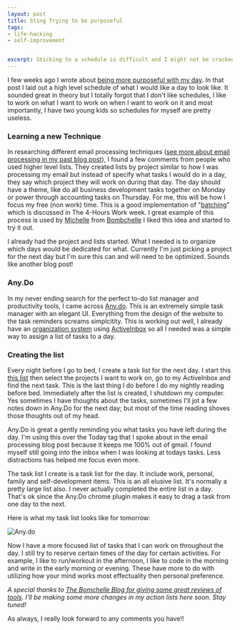 ```yaml
---
layout: post
title: Sting Trying to be purposeful
tags:
- life-hacking
- self-improvement


excerpt: Sticking to a schedule is difficult and I might not be cracked up for suck a level of organization.
---
```


I few weeks ago I wrote about [being more purposeful with my day](http://indytechcook.com/being-purposeful/).  In that post I laid out a high level schedule of what I would like a day to look like.  It sounded great in theory but I totally forgot that I don't like schedules, I like to work on what I want to work on when I want to work on it and most importantly, I have two young kids so schedules for myself are pretty useless.

### Learning a new Technique

In researching different email processing techniques ([see more about email processing in my past blog post](http://indytechcook.com/email-processing/)), I found a few comments from people who used higher level lists.  They created lists by project similar to how I was processing my email but instead of specify what tasks I would do in a day, they say which project they will work on during that day. The day should have a theme, like do all business development tasks together on Monday or power through accounting tasks on Thursday.  For me, this will be how I focus my free (non work) time.  This is a good implementation of "[batching](http://www.fourhourworkweek.com/blog/?s=batching)" which is discussed in The 4-Hours Work week.  I great example of this process is used by [Michelle](http://www.bombchelle.com/about/) from [Bombchelle](http://www.bombchelle.com/) I liked this idea and started to try it out.

I already had the project and lists started.  What I needed is to organize which days would be dedicated for what.  Currently I'm just picking a project for the next day but I'm sure this can and will need to be optimized.  Sounds like another blog post!

### Any.Do

In my never ending search for the perfect to-do list manager and productivity tools, I came across [Any.do](http://www.any.do/).  This is an extremely simple task manager with an elegant UI.  Everything from the design of the website to the task reminders screams simplcitity.  This is working out well, I already have an [organization system](http://indytechcook.com/email-processing/) using [ActiveInbox](http://www.activeinboxhq.com/referrals/?rc=9bim2k2131a&eh=dd6b6bf6005c43eabc894018cb03b641) so all I needed was a simple way to assign a list of tasks to a day.

### Creating the list

Every night before I go to bed, I create a task list for the next day.  I start this [this list](https://workflowy.com/shared/20beedf5-e90e-ee5e-0e76-1df59e6c1834/) then  select the projects I want to work on, go to my ActiveInbox and find the next task.  This is the last thing I do before I do my nightly reading before bed.  Immediately after the list is created, I shutdown my computer.  Yes sometimes I have thoughts about the tasks, sometimes I'll jot a few notes down in Any.Do for the next day; but most of the time reading shoves those thoughts out of my head.

Any.Do is great a gently reminding you what tasks you have left during the day. I'm using this over the Today tag that I spoke about in the email processing blog post because it keeps me 100% out of gmail.  I found myself still going into the inbox when I was looking at todays tasks.  Less distractions has helped me focus even more.

The task list I create is a task list for the day.  It include work, personal, family and self-development items.  This is an all elusive list.  It's normally a pretty large list also.  I never actually completed the entire list in a day.  That's ok since the Any.Do chrome plugin makes it easy to drag a task from one day to the next.

Here is what my task list looks like for tomorrow:

![Any.do](https://www.evernote.com/shard/s11/sh/421d367d-3914-4fb3-a771-9e48dd14c92a/f1760160e18fea022299a75f94dadd3d/deep/0/Contact%20Us%20%7C%20Appirio.png)

Now I have a more focused list of tasks that I can work on throughout the day.  I still try to reserve certain times of the day for certain activities.  For example, I like to run/workout in the afternoon, I like to code in the morning and write in the early morning or evening.  These have more to do with utilizing how your mind works most effectuality then personal preference.

*A special thanks to [The Bomchelle Blog for giving some great reviews of tools](http://www.bombchelle.com/category/toolsresources/).  I'll be making some more changes in my action lists here soon.  Stay tuned!*

As always, I really look forward to any comments you have!!